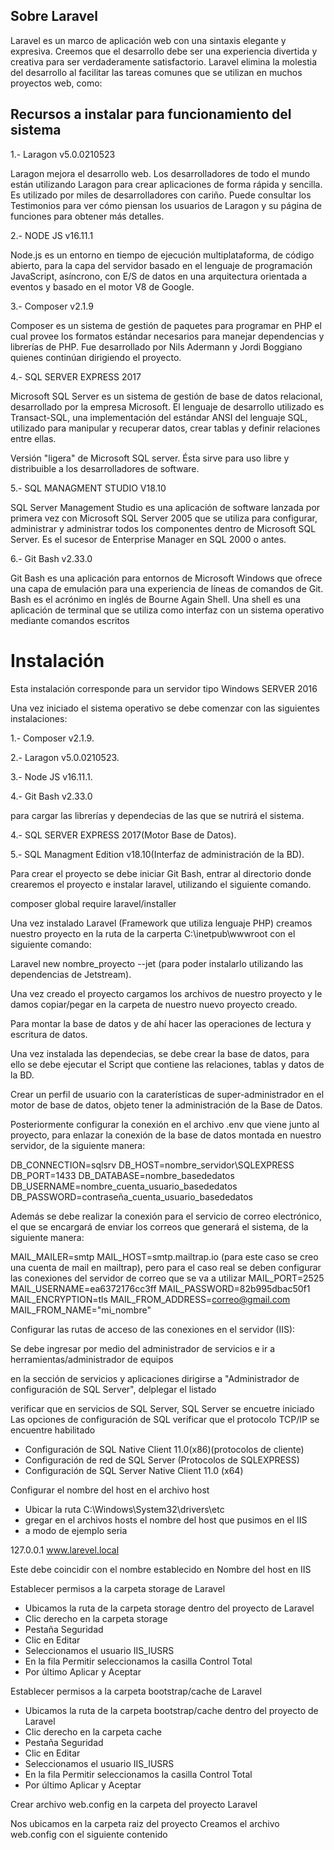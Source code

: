 
## Sobre Laravel

Laravel es un marco de aplicación web con una sintaxis elegante y expresiva. Creemos que el desarrollo debe ser una experiencia divertida y creativa para ser verdaderamente satisfactorio. Laravel elimina la molestia del desarrollo al facilitar las tareas comunes que se utilizan en muchos proyectos web, como:

## Recursos a instalar para funcionamiento del sistema
1.- Laragon v5.0.0210523

Laragon mejora el desarrollo web. Los desarrolladores de todo el mundo están utilizando Laragon para crear aplicaciones de forma rápida y sencilla. Es utilizado por miles de desarrolladores con cariño. Puede consultar los Testimonios para ver cómo piensan los usuarios de Laragon y su página de funciones para obtener más detalles.

2.- NODE JS v16.11.1

Node.js es un entorno en tiempo de ejecución multiplataforma, de código abierto, para la capa del servidor basado en el lenguaje de programación JavaScript, asíncrono, con E/S de datos en una arquitectura orientada a eventos y basado en el motor V8 de Google.

3.- Composer v2.1.9 

Composer es un sistema de gestión de paquetes para programar en PHP el cual provee los formatos estándar necesarios para manejar dependencias y librerías de PHP. Fue desarrollado por Nils Adermann y Jordi Boggiano quienes continúan dirigiendo el proyecto.

4.- SQL SERVER EXPRESS 2017

Microsoft SQL Server es un sistema de gestión de base de datos relacional, desarrollado por la empresa Microsoft. El lenguaje de desarrollo utilizado es Transact-SQL, una implementación del estándar ANSI del lenguaje SQL, utilizado para manipular y recuperar datos, crear tablas y definir relaciones entre ellas.

Versión "ligera" de Microsoft SQL server. Ésta sirve para uso libre y distribuible a los desarrolladores de software.

5.- SQL MANAGMENT STUDIO V18.10

SQL Server Management Studio es una aplicación de software lanzada por primera vez con Microsoft SQL Server 2005 que se utiliza para configurar, administrar y administrar todos los componentes dentro de Microsoft SQL Server. Es el sucesor de Enterprise Manager en SQL 2000 o antes.

6.- Git Bash v2.33.0

Git Bash es una aplicación para entornos de Microsoft Windows que ofrece una capa de emulación para una experiencia de líneas de comandos de Git. Bash es el acrónimo en inglés de Bourne Again Shell. Una shell es una aplicación de terminal que se utiliza como interfaz con un sistema 
operativo mediante comandos escritos

# Instalación


Esta instalación corresponde para un servidor tipo Windows SERVER 2016

Una vez iniciado el sistema operativo se debe comenzar con las siguientes instalaciones:

1.- Composer v2.1.9.

2.- Laragon v5.0.0210523.

3.- Node JS v16.11.1.

4.- Git Bash v2.33.0

para cargar las librerías y dependecias de las que se nutrirá el sistema.

4.- SQL SERVER EXPRESS 2017(Motor Base de Datos).

5.- SQL Managment Edition v18.10(Interfaz de administración de la BD).

Para crear el proyecto se debe iniciar Git Bash, entrar al directorio donde crearemos el proyecto e instalar laravel, utilizando el siguiente comando.

composer global require laravel/installer

Una vez instalado Laravel (Framework que utiliza lenguaje PHP) creamos nuestro proyecto en la ruta de la carperta C:\inetpub\wwwroot con el siguiente comando:

Laravel new nombre_proyecto --jet (para poder instalarlo utilizando las dependencias de Jetstream).

Una vez creado el proyecto cargamos los archivos de nuestro proyecto y le damos copiar/pegar en la carpeta de nuestro nuevo proyecto creado.

Para montar la base de datos y de ahí hacer las operaciones de lectura y escritura de datos.

Una vez instalada las dependecias, se debe crear la base de datos, para ello se debe ejecutar el Script que contiene las relaciones, tablas y datos de la BD.

Crear un perfil de usuario con la caraterísticas de super-administrador en el motor de base de datos, objeto tener la administración de la Base de Datos.

Posteriormente configurar la conexión en el archivo .env que viene junto al proyecto, para enlazar la conexión de la base de datos montada en nuestro servidor, de la siguiente manera:

DB_CONNECTION=sqlsrv
DB_HOST=nombre_servidor\SQLEXPRESS
DB_PORT=1433
DB_DATABASE=nombre_basededatos
DB_USERNAME=nombre_cuenta_usuario_basededatos
DB_PASSWORD=contraseña_cuenta_usuario_basededatos

Además se debe realizar la conexión para el servicio de correo electrónico, el que se encargará de enviar los correos que generará el sistema, de la siguiente manera:

MAIL_MAILER=smtp
MAIL_HOST=smtp.mailtrap.io (para este caso se creo una cuenta de mail en mailtrap), pero para el caso real se deben configurar las conexiones del servidor de correo que se va a utilizar
MAIL_PORT=2525
MAIL_USERNAME=ea6372176cc3ff
MAIL_PASSWORD=82b995dbac50f1
MAIL_ENCRYPTION=tls
MAIL_FROM_ADDRESS=correo@gmail.com
MAIL_FROM_NAME="mi_nombre"

Configurar las rutas de acceso de las conexiones en el servidor (IIS):

Se debe ingresar por medio del administrador de servicios e ir a herramientas/administrador de equipos

en la sección de servicios y aplicaciones dirigirse a "Administrador de configuración de SQL Server", delplegar el listado

verificar que en servicios de SQL Server, SQL Server se encuetre iniciado
Las opciones de configuración de SQL verificar que el protocolo TCP/IP se encuentre habilitado
  - Configuración de SQL Native Client 11.0(x86)(protocolos de cliente)
  - Configuración de red de SQL Server (Protocolos de SQLEXPRESS)
  - Configuración de SQL Server Native Client 11.0 (x64)

Configurar el nombre del host en el archivo host

  - Ubicar la ruta C:\Windows\System32\drivers\etc
  - gregar en el archivos hosts el nombre del host que pusimos en el IIS
  - a modo de ejemplo seria
 
 127.0.0.1   www.larevel.local

 Este debe coincidir con el nombre establecido en Nombre del host en IIS
 
Establecer permisos a la carpeta storage de Laravel
  
  - Ubicamos la ruta de la carpeta storage dentro del proyecto de Laravel
  - Clic derecho en la carpeta storage
  - Pestaña Seguridad
  - Clic en Editar
  - Seleccionamos el usuario IIS_IUSRS
  - En la fila Permitir seleccionamos la casilla Control Total
  - Por último Aplicar y Aceptar

Establecer permisos a la carpeta bootstrap/cache de Laravel

   - Ubicamos la ruta de la carpeta bootstrap/cache dentro del proyecto de Laravel
   - Clic derecho en la carpeta cache
   - Pestaña Seguridad
   - Clic en Editar
   - Seleccionamos el usuario IIS_IUSRS
   - En la fila Permitir seleccionamos la casilla Control Total
   - Por último Aplicar y Aceptar

Crear archivo web.config en la carpeta del proyecto Laravel

Nos ubicamos en la carpeta raiz del proyecto
Creamos el archivo web.config con el siguiente contenido
 
 <!--<configuration>
    <system.webServer>
        <defaultDocument>
            <files>
                <clear />
                <add value="index.php" />
                <add value="default.aspx" />
                <add value="Default.htm" />
                <add value="Default.asp" />
                <add value="index.htm" />
                <add value="index.html" />
            </files>
        </defaultDocument>
        <rewrite>
            <rules>
                <rule name="Imported Rule 1" stopProcessing="true">
                    <match url="^(.*)/$" ignoreCase="false" />
                    <conditions>
                        <add input="{REQUEST_FILENAME}" matchType="IsDirectory" ignoreCase="false" negate="true" />
                    </conditions>
                    <action type="Redirect" redirectType="Permanent" url="/{R:1}" />
                </rule>
                <rule name="Imported Rule 2" stopProcessing="true">
                    <match url="^" ignoreCase="false" />
                    <conditions>
                        <add input="{REQUEST_FILENAME}" matchType="IsDirectory" ignoreCase="false" negate="true" />
                        <add input="{REQUEST_FILENAME}" matchType="IsFile" ignoreCase="false" negate="true" />
                    </conditions>
                    <action type="Rewrite" url="index.php" />
                </rule>
            </rules>
        </rewrite>
        <httpErrors errorMode="Detailed" />
    </system.webServer>
 </configuration>-->
